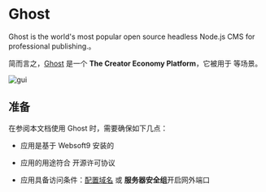 # Ghost

Ghost is the world's most popular open source headless Node.js CMS for professional publishing.。  

简而言之，[Ghost](https://ghost.org/) 是一个 **The Creator Economy Platform**，它被用于  等场景。   


![gui](https://libs.websoft9.com/Websoft9/DocsPicture/en/ghost/ghost-ui-websoft9.png)


## 准备

在参阅本文档使用 Ghost 时，需要确保如下几点：

- 应用是基于 Websoft9 安装的

- 应用的用途符合 [](https://some_license_url) 开源许可协议

- 应用具备访问条件：[配置域名](./guide/appsetdomain) 或 **服务器安全组**开启网外端口